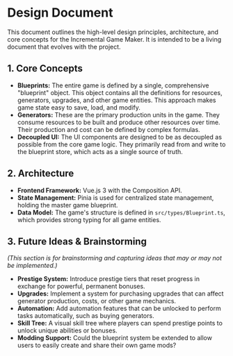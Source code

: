 # Design Document

This document outlines the high-level design principles, architecture, and core concepts for the Incremental Game Maker. It is intended to be a living document that evolves with the project.

## 1. Core Concepts

*   **Blueprints:** The entire game is defined by a single, comprehensive "blueprint" object. This object contains all the definitions for resources, generators, upgrades, and other game entities. This approach makes game state easy to save, load, and modify.
*   **Generators:** These are the primary production units in the game. They consume resources to be built and produce other resources over time. Their production and cost can be defined by complex formulas.
*   **Decoupled UI:** The UI components are designed to be as decoupled as possible from the core game logic. They primarily read from and write to the blueprint store, which acts as a single source of truth.

## 2. Architecture

*   **Frontend Framework:** Vue.js 3 with the Composition API.
*   **State Management:** Pinia is used for centralized state management, holding the master game blueprint.
*   **Data Model:** The game's structure is defined in `src/types/Blueprint.ts`, which provides strong typing for all game entities.

## 3. Future Ideas & Brainstorming

*(This section is for brainstorming and capturing ideas that may or may not be implemented.)*

*   **Prestige System:** Introduce prestige tiers that reset progress in exchange for powerful, permanent bonuses.
*   **Upgrades:** Implement a system for purchasing upgrades that can affect generator production, costs, or other game mechanics.
*   **Automation:** Add automation features that can be unlocked to perform tasks automatically, such as buying generators.
*   **Skill Tree:** A visual skill tree where players can spend prestige points to unlock unique abilities or bonuses.
*   **Modding Support:** Could the blueprint system be extended to allow users to easily create and share their own game mods?